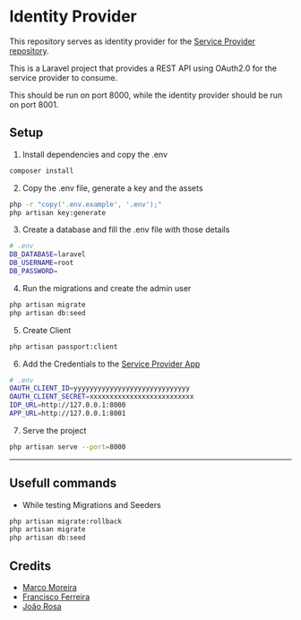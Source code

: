 # Identity Provider
This repository serves as identity provider for the [Service Provider repository](https://github.com/MMoreira01/service-provider). 

This is a Laravel project that provides a REST API using OAuth2.0 for the service provider to consume.

This should be run on port 8000, while the identity provider should be run on port 8001.

## Setup

1) Install dependencies and copy the .env
```bash
composer install
```

2) Copy the .env file, generate a key and the assets
```bash
php -r "copy('.env.example', '.env');"
php artisan key:generate
```

3) Create a database and fill the .env file with those details
```bash
# .env
DB_DATABASE=laravel
DB_USERNAME=root
DB_PASSWORD=
```

4) Run the migrations and create the admin user
```bash
php artisan migrate
php artisan db:seed
```
5) Create Client
```bash
php artisan passport:client
```

6) Add the Credentials to the [Service Provider App](https://github.com/MMoreira01/service-provider)
```bash
# .env
OAUTH_CLIENT_ID=yyyyyyyyyyyyyyyyyyyyyyyyyyyyy
OAUTH_CLIENT_SECRET=xxxxxxxxxxxxxxxxxxxxxxxxxx
IDP_URL=http://127.0.0.1:8000
APP_URL=http://127.0.0.1:8001
```

7) Serve the project
```bash
php artisan serve --port=8000
```

---

## Usefull commands

- While testing Migrations and Seeders
```bash
php artisan migrate:rollback
php artisan migrate 
php artisan db:seed
```

## Credits

- [Marco Moreira](https://github.com/MMoreira01)
- [Francisco Ferreira](https://github.com/feel31ng)
- [João Rosa](https://github.com/joaorosa30)

